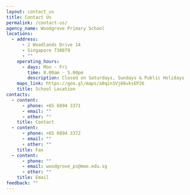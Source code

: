 ```yaml
---
layout: contact_us
title: Contact Us
permalink: /contact-us/
agency_name: Woodgrove Primary School
locations:
  - address:
      - 2 Woodlands Drive 14
      - Singapore 738079
      - ""
    operating_hours:
      - days: Mon - Fri
        time: 8.00am - 5.00pm
        description: Closed on Saturdays, Sundays & Public Holidays
    maps_link: https://goo.gl/maps/a8qin1Vj66vksEP26
    title: School Location
contacts:
  - content:
      - phone: +65 6894 3371
      - email: ""
      - other: ""
    title: Contact
  - content:
      - phone: +65 6894 3372
      - email: ""
      - other: ""
    title: Fax
  - content:
      - phone: ""
      - email: woodgrove_ps@moe.edu.sg
      - other: ""
    title: Email
feedback: ""
---
```

